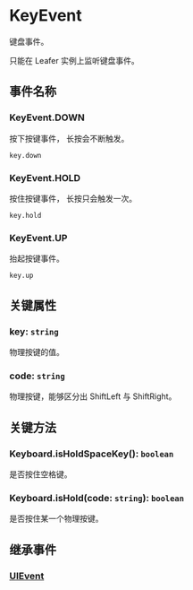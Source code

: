 # KeyEvent

键盘事件。

只能在 Leafer 实例上监听键盘事件。

## 事件名称

### KeyEvent.DOWN

按下按键事件， 长按会不断触发。

`key.down`

### KeyEvent.HOLD <Badge type="tip" text="new" />

按住按键事件， 长按只会触发一次。

`key.hold`

### KeyEvent.UP

抬起按键事件。

`key.up`

## 关键属性

### key: `string`

物理按键的值。

### code: `string`

物理按键，能够区分出 ShiftLeft 与 ShiftRight。

## 关键方法

### Keyboard.isHoldSpaceKey(): `boolean`

是否按住空格键。

### Keyboard.isHold(code: `string`): `boolean`

是否按住某一个物理按键。

## 继承事件

### [UIEvent](./UIEvent)

<!--
## API

### [KeyEvent](/api/classes/KeyEvent.md) -->
